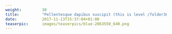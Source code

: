 ```yaml
---
weight:         30
title:          "Pellentesque dapibus suscipit (this is level /folder30)"
date:           2017-11-13T15:37:04+01:00
teaserpic:      images/teaserpics/blue-2863550_640.png
---
```


